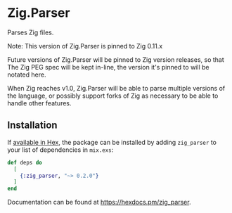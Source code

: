 # Zig.Parser

Parses Zig files.

Note: This version of Zig.Parser is pinned to Zig 0.11.x

Future versions of Zig.Parser will be pinned to Zig version releases, so that
The Zig PEG spec will be kept in-line, the version it's pinned to will be 
notated here.

When Zig reaches v1.0, Zig.Parser will be able to parse multiple versions
of the language, or possibly support forks of Zig as necessary to be able
to handle other features.

## Installation

If [available in Hex](https://hex.pm/docs/publish), the package can be installed
by adding `zig_parser` to your list of dependencies in `mix.exs`:

```elixir
def deps do
  [
    {:zig_parser, "~> 0.2.0"}
  ]
end
```

Documentation can be found at <https://hexdocs.pm/zig_parser>.

